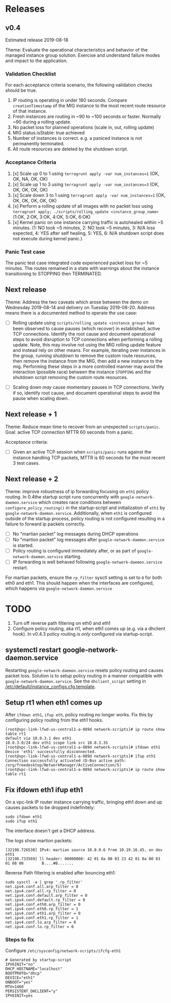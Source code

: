 # Releases

## v0.4

Estimated release 2019-08-18

Theme: Evaluate the operational characteristics and behavior of the managed
instance group solution.  Exercise and understand failure modes and impact to
the application.

### Validation Checklist

For each acceptance criteria scenario, the following validation checks should
be true.

 1. IP routing is operating in under 180 seconds.  Compare `creationTimestamp`
    of the MIG instance to the most recent route resource of that instance.
 2. Fresh instances are routing in ~90 to ~100 seconds or faster.  Normally ~90
    during a rolling update.
 3. No packet loss for planned operations (scale in, out, rolling update)
 4. MIG status.isStable: true achieved
 5. Number of instances is correct.  e.g. a paniced instance is not
    permanently terminated.
 6. All route resources are deleted by the shutdown script.

### Acceptance Criteria

 1. [x] Scale up 0 to 1 using `terragrunt apply -var num_instances=1`
        (OK, OK, NA, OK, OK)
 2. [x] Scale up 1 to 3 using `terragrunt apply -var num_instances=3`
        (OK, OK, OK, OK, OK)
 3. [x] Scale down 3 to 1 using `terragrunt apply -var num_instances=1`
        (OK, OK, OK, OK, OK, OK)
 4. [x] Perform a rolling update of all images with no packet loss using
    `terragrunt apply; ./scripts/rolling_update <instance_group_name>` (1:OK,
    2:OK, 3:OK, 4:OK, 5:OK, 6:OK)
 5. [x] Kernel panic on one instance carrying traffic is autohealed within ~5
    minutes. (1: NO took ~5 minutes, 2: NO took ~5 minutes, 3: N/A loss
    expected, 4: YES after self healing, 5: YES, 6: N/A shutdown script does
    not execute during kernel panic.)

### Panic Test case

The panic test case integrated code experienced packet loss for ~5 minutes.
The routes remained in a state with warnings about the instance transitioning
to STOPPING then TERMINATED.

## Next release

Theme: Address the two caveats which arose between the demo on Wednesday
2019-08-14 and delivery on Tuesday 2019-08-20.  Address means there is a
documented method to operate the use case:

 * [ ] Rolling update using `scripts/rolling_update <instance_group>` has been
   observed to cause pauses (which recover) in established, active TCP
   connections.  Identify the root cause and document operational steps to
   avoid disruption to TCP connections when performing a rolling update.  Note,
   this may involve not using the MIG rolling update feature and instead rely
   on other means.  For example, iterating over instances in the group, running
   shutdown to remove the custom route resources, then remove the instance from
   the MIG, then add a new instance to the mig.  Performing these steps in a
   more controlled manner may avoid the interaction (possible race) between the
   instance `STOPPING` and the shutdown script removing the custom route
   resources.
 * [ ] Scaling down _may_ cause momentary pauses in TCP
   connections.  Verify if so, identify root cause, and document operational
   steps to avoid the pause when scaling down.


## Next release + 1

Theme: Reduce mean time to recover from an unexpected `scripts/panic`.  Goal:
active TCP connection MTTR 60 seconds from a panic.

Acceptance criteria:

 * [ ] Given an active TCP session when `scripts/panic` runs against the
   instance handling TCP packets, MTTR is 60 seconds for the most recent 3 test
   cases.

## Next release + 2

Theme: improve robustness of ip forwarding focusing on `eth1` policy routing.
In 0.4the startup script runs concurrently with `google-network-daemon.service`
which creates race conditions between `configure_policy_routing()` in the
startup-script and initialization of `eth1` by `google-network-daemon.service`.
Additionally, when `eth1` is configured outside of the startup process, policy
routing is not configured resulting in a failure to forward ip packets
correctly.

 * [ ] No "martian packet" log messages during DHCP operations
 * [ ] No "martion packet" log messages after `google-network-daemon.service` is started.
 * [ ] Policy routing is configured immediately after, or as part of
   `google-network-daemon.service` starting.
 * [ ] IP forwarding is well behaved following `google-network-daemon.service` restart.

For martian packets, ensure the `rp_filter` sysctl setting is set to `0` for
both eth0 and eth1.  This should happen when the interfaces are configured,
which happens via `google-network-daemon.service`

TODO
===

 1. Turn off reverse path filtering on eth0 and eth1
 2. Configure policy routing, aka rt1, when eth1 comes up (e.g. via a dhclient
    hook).  In v0.4.3 policy routing is _only_ configured via startup-script.

systemctl restart google-network-daemon.service
---

Restarting `google-network-daemon.service` resets policy routing and causes
packet loss.  Solution is to setup policy routing in a manner compatible with
`google-network-daemon.service`.  See the `dhclient_script` setting in
[/etc/default/instance_configs.cfg.template][instance_configs].

Setup rt1 when eth1 comes up
---

After `ifdown eth1`, `ifup eth`, policy routing no longer works.  Fix this by
configuring policy routing from the eth1 hooks.

```
[root@vpc-link-lfwd-us-central1-a-089d network-scripts]# ip route show table rt1
default via 10.0.3.1 dev eth1
10.0.3.0/24 dev eth1 scope link src 10.0.3.35
[root@vpc-link-lfwd-us-central1-a-089d network-scripts]# ifdown eth1
Device 'eth1' successfully disconnected.
[root@vpc-link-lfwd-us-central1-a-089d network-scripts]# ifup eth1
Connection successfully activated (D-Bus active path: /org/freedesktop/NetworkManager/ActiveConnection/5)
[root@vpc-link-lfwd-us-central1-a-089d network-scripts]# ip route show table rt1
```

Fix ifdown eth1 ifup eth1
---

On a vpc-link IP router instance carrying traffic, bringing eth1 down and up
causes packets to be dropped indefinitely:

```
sudo ifdown eth1
sudo ifup eth1
```

The interface doesn't get a DHCP address.

The logs show martion packets:

```
[32198.726538] IPv4: martian source 10.0.0.6 from 10.19.16.45, on dev eth1
[32198.733569] ll header: 00000000: 42 01 0a 00 03 23 42 01 0a 00 03 01 08 00        B....#B.......
```

Reverse Path filtering is enabled after bouncing eth1:

```
sudo sysctl -a | grep '.rp_filter'
net.ipv4.conf.all.arp_filter = 0
net.ipv4.conf.all.rp_filter = 0
net.ipv4.conf.default.arp_filter = 0
net.ipv4.conf.default.rp_filter = 0
net.ipv4.conf.eth0.arp_filter = 0
net.ipv4.conf.eth0.rp_filter = 1
net.ipv4.conf.eth1.arp_filter = 0
net.ipv4.conf.eth1.rp_filter = 1
net.ipv4.conf.lo.arp_filter = 0
net.ipv4.conf.lo.rp_filter = 0
```

### Steps to fix

Configure `/etc/sysconfig/network-scripts/ifcfg-eth1`

```
# Generated by startup-script
IPV6INIT="no"
DHCP_HOSTNAME="localhost"
BOOTPROTO="dhcp"
DEVICE="eth1"
ONBOOT="yes"
MTU=1460
PERSISTENT_DHCLIENT="y"
IPV6INIT=yes
```

[instance_configs]: https://github.com/GoogleCloudPlatform/compute-image-packages/issues/475#issuecomment-370967695
